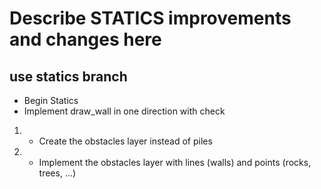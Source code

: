 # Describe STATICS improvements and changes here
## use statics branch
- Begin Statics
- Implement draw_wall in one direction with check
1. + Create the obstacles layer instead of piles
2. + Implement the obstacles layer with lines (walls) and points (rocks, trees, ...)
